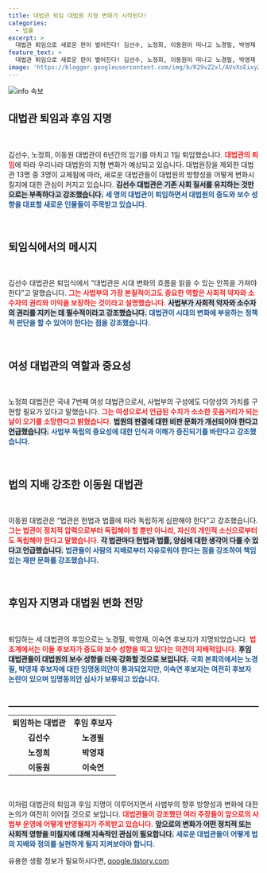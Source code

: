 ```yaml
---
title: 대법관 퇴임 대법원 지형 변화가 시작된다!
categories:
  - 법률
excerpt: >
  대법관 퇴임으로 새로운 판이 벌어진다! 김선수, 노정희, 이동원이 떠나고 노경필, 박영재 후보자가 지명되며 대법원 보수 성향이 강화될 전망. 사법부의 미래는 어떻게 변화할까? 클릭해서 자세한 내용을 확인하세요!
feature_text: >
  대법관 퇴임으로 새로운 판이 벌어진다! 김선수, 노정희, 이동원이 떠나고 노경필, 박영재 후보자가 지명되며 대법원 보수 성향이 강화될 전망. 사법부의 미래는 어떻게 변화할까? 클릭해서 자세한 내용을 확인하세요!
image: 'https://blogger.googleusercontent.com/img/b/R29vZ2xl/AVvXsEixyZcFfHzMRdzZMjFBmAUKJYCLCGyLL1o632UiGVXcaFdKo_bkvkuCioo0uUKlGfBVcT3P84aROyZIXSBEx3Aw5nCQ3pTgDom1WDC4m8eifvWiAmWEEVb4x6G_l8C0QH225ldMjyaFvpxGEBGNO37VmDTDMHGhJPq73UglMfDca1-0aw/s1600/blogspot.png'
---
```


<p><img src="https://blogger.googleusercontent.com/img/b/R29vZ2xl/AVvXsEixyZcFfHzMRdzZMjFBmAUKJYCLCGyLL1o632UiGVXcaFdKo_bkvkuCioo0uUKlGfBVcT3P84aROyZIXSBEx3Aw5nCQ3pTgDom1WDC4m8eifvWiAmWEEVb4x6G_l8C0QH225ldMjyaFvpxGEBGNO37VmDTDMHGhJPq73UglMfDca1-0aw/s1600/blogspot.png" alt="info 속보" /></p>

<h2 data-ke-size="size26">대법관 퇴임과 후임 지명</h2>

<p data-ke-size="size16">&nbsp;</p>

<p>김선수, 노정희, 이동원 대법관이 6년간의 임기를 마치고 1일 퇴임했습니다. <b><span style="color: #ee2323;">대법관의 퇴임</span></b>에 따라 우리나라 대법원의 지형 변화가 예상되고 있습니다. 대법원장을 제외한 대법관 13명 중 3명이 교체됨에 따라, 새로운 대법관들이 대법원의 방향성을 어떻게 변화시킬지에 대한 관심이 커지고 있습니다. <b><span style="background-color: #21538527;">김선수 대법관은 기존 사회 질서를 유지하는 것만으로는 부족하다고 강조했습니다.</span></b> <b><span style="color: #1a5490;">세 명의 대법관이 퇴임하면서 대법원의 중도와 보수 성향을 대표할 새로운 인물들이 주목받고 있습니다.</span></b></p>

<p data-ke-size="size16">&nbsp;</p>

<h2 data-ke-size="size26">퇴임식에서의 메시지</h2>

<p data-ke-size="size16">&nbsp;</p>

<p>김선수 대법관은 퇴임식에서 “대법관은 시대 변화의 흐름을 읽을 수 있는 안목을 가져야 한다”고 말했습니다. <b><span style="color: #ee2323;">그는 사법부의 가장 본질적이고도 중요한 역할은 사회적 약자와 소수자의 권리와 이익을 보장하는 것이라고 설명했습니다.</span></b> <b><span style="background-color: #21538527;">사법부가 사회적 약자와 소수자의 권리를 지키는 데 필수적이라고 강조했습니다.</span></b> <b><span style="color: #1a5490;">대법관이 시대의 변화에 부응하는 정책적 판단을 할 수 있어야 한다는 점을 강조했습니다.</span></b></p>

<p data-ke-size="size16">&nbsp;</p>

<h2 data-ke-size="size26">여성 대법관의 역할과 중요성</h2>

<p data-ke-size="size16">&nbsp;</p>

<p>노정희 대법관은 국내 7번째 여성 대법관으로서, 사법부의 구성에도 다양성의 가치를 구현할 필요가 있다고 말했습니다. <b><span style="color: #ee2323;">그는 여성으로서 언급된 수치가 소소한 웃음거리가 되는 날이 오기를 소망한다고 밝혔습니다.</span></b> <b><span style="background-color: #21538527;">법원의 판결에 대한 비판 문화가 개선되어야 한다고 언급했습니다.</span></b> <b><span style="color: #1a5490;">사법부 독립의 중요성에 대한 인식과 이해가 증진되기를 바란다고 강조했습니다.</span></b></p>

<p data-ke-size="size16">&nbsp;</p>

<h2 data-ke-size="size26">법의 지배 강조한 이동원 대법관</h2>

<p data-ke-size="size16">&nbsp;</p>

<p>이동원 대법관은 “법관은 헌법과 법률에 따라 독립하게 심판해야 한다”고 강조했습니다. <b><span style="color: #ee2323;">그는 법관이 정치적 압력으로부터 독립해야 할 뿐만 아니라, 자신의 개인적 소신으로부터도 독립해야 한다고 말했습니다.</span></b> <b><span style="background-color: #21538527;">각 법관마다 헌법과 법률, 양심에 대한 생각이 다를 수 있다고 언급했습니다.</span></b> <b><span style="color: #1a5490;">법관들이 사람의 지배로부터 자유로워야 한다는 점을 강조하여 책임 있는 재판 문화를 강조했습니다.</span></b></p>

<p data-ke-size="size16">&nbsp;</p>

<h2 data-ke-size="size26">후임자 지명과 대법원 변화 전망</h2>

<p data-ke-size="size16">&nbsp;</p>

<p>퇴임하는 세 대법관의 후임으로는 노경필, 박영재, 이숙연 후보자가 지명되었습니다. <b><span style="color: #ee2323;">법조계에서는 이들 후보자가 중도와 보수 성향을 띠고 있다는 의견이 지배적입니다.</span></b> <b><span style="background-color: #21538527;">후임 대법관들이 대법원의 보수 성향을 더욱 강화할 것으로 보입니다.</span></b> <b><span style="color: #1a5490;">국회 본회의에서는 노경필, 박영재 후보자에 대한 임명동의안이 통과되었지만, 이숙연 후보자는 여전히 후보자 논란이 있으며 임명동의안 심사가 보류되고 있습니다.</span></b></p>

<p data-ke-size="size16">&nbsp;</p>

<hr style="height: 2px;">

<table style="width: 100%;">
    <tr>
        <td style="text-align: center; height: 17px;"><b>퇴임하는 대법관</b></td>
        <td style="text-align: center; height: 17px;"><b>후임 후보자</b></td>
    </tr>
    <tr>
        <td style="text-align: center; height: 17px;"><b>김선수</b></td>
        <td style="text-align: center; height: 17px;"><b>노경필</b></td>
    </tr>
    <tr>
        <td style="text-align: center; height: 17px;"><b>노정희</b></td>
        <td style="text-align: center; height: 17px;"><b>박영재</b></td>
    </tr>
    <tr>
        <td style="text-align: center; height: 17px;"><b>이동원</b></td>
        <td style="text-align: center; height: 17px;"><b>이숙연</b></td>
    </tr>
</table>

<p data-ke-size="size16">&nbsp;</p>

<p>이처럼 대법관의 퇴임과 후임 지명이 이루어지면서 사법부의 향후 방향성과 변화에 대한 논의가 여전히 이어질 것으로 보입니다. <b><span style="color: #ee2323;">대법관들이 강조했던 여러 주장들이 앞으로의 사법부 운영에 어떻게 반영될지가 주목받고 있습니다.</span></b> <b><span style="background-color: #21538527;">앞으로의 변화가 어떤 정치적 또는 사회적 영향을 미칠지에 대해 지속적인 관심이 필요합니다.</span></b> <b><span style="color: #1a5490;">새로운 대법관들이 어떻게 법의 지배와 정의를 실현하게 될지 지켜보아야 합니다.</span></b></p>
유용한 생활 정보가 필요하시다면, <a href="https://qoogle.tistory.com" rel="dofollow">qoogle.tistory.com</a>


